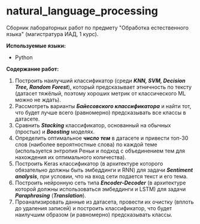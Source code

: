 # natural_language_processing
Сборник лабораторных работ по предмету "Обработка естественного языка" (магистратура ИАД, 1 курс). 

**Используемые языки:**
* Python


**Содержание работ:**
1) Построить наилучший классификатор (среди ***KNN, SVM, Decision Tree, Random Forest***), который предсказывает этничность по тексту (датасет тяжёлый, поэтому хороших метрик от классического ML можно не ждать).
2) Рассмотреть варианты ***Байесовского классификатора*** и найти тот, что будет лучше всего (равномерно) предсказывать все классы в датасете.
3) Сравнить ***Stacking*** классификатор, основанный на обычных (простых) и ***Boosting*** моделях.
4) Определить оптимальное ***число тем*** в датасете и привести топ-30 слов (наиболее вероятностные слова) по каждой теме (используется энтропия Реньи и подход с объединением тем для нахождения их оптимального количества).
5) Построить Keras классификатор (в архитектуре которого обязательно должны быть эмбеддинги и RNN) для задачи ***Sentiment analysis***, при условии, что на вход сети подается текст и его тема.
6) Построить нейронную сеть типа ***Encoder-Decoder*** (в архитектуре которой должны использоваться эмбеддинги и LSTM) для задачи ***Paraphrasing*** (***Translation***).
7) Проанализировать данные из датасета, провести их очистку (вплоть до удаления записей) и построить классификатор, что будет наилучшим образом (и равномерно) предсказывать классы.